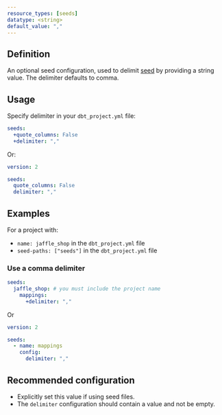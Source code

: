 ```yaml
---
resource_types: [seeds]
datatype: <string>
default_value: ","
---
```


## Definition

An optional seed configuration, used to delimit [seed](/docs/build/seeds) by providing a string value. The delimiter defaults to comma.


## Usage
Specify delimiter in your `dbt_project.yml` file:

<File name='dbt_project.yml'>

```yml
seeds:
  +quote_columns: False
  +delimiter: ","
```

</File>



Or:

<File name='seeds/properties.yml'>

```yml
version: 2

seeds:
  quote_columns: False
  delimiter: ","
```

</File>

## Examples
For a project with:

* `name: jaffle_shop` in the `dbt_project.yml` file
* `seed-paths: ["seeds"]` in the `dbt_project.yml` file

### Use a comma delimiter
<File name='dbt_project.yml'>

```yml
seeds:
  jaffle_shop: # you must include the project name
    mappings:
      +delimiter: ","
```

</File>

Or

<File name='seeds/properties.yml'>

```yml
version: 2

seeds:
  - name: mappings
    config:
      delimiter: ","
```

</File>

## Recommended configuration

* Explicitly set this value if using seed files.
* The `delimiter` configuration should contain a value and not be empty.
